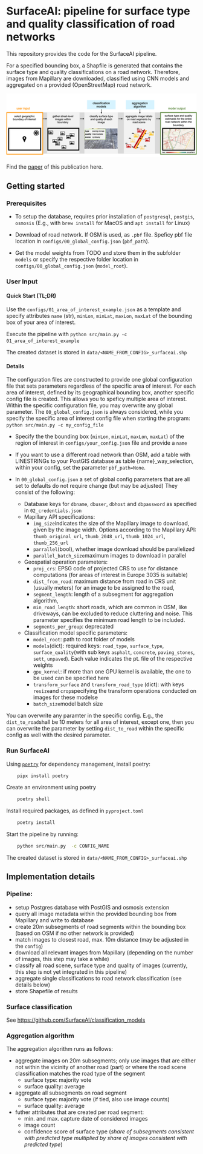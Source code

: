 # SurfaceAI: pipeline for surface type and quality classification of road networks

This repository provides the code for the SurfaceAI pipeline.

For a specified bounding box, a Shapfile is generated that contains the surface type and quality classifications on a road network. Therefore, images from Mapillary are downloaded, classified using CNN models and aggregated on a provided (OpenStreetMap) road network.


![Schematic illustration of model pipeline](img/model_pipeline.png)


Find the [paper](https://arxiv.org/abs/2409.18922) of this publication here.

## Getting started

### Prerequisites

- To setup the database, requires prior installation of `postgresql`, `postgis`, `osmosis` (E.g., with `brew install` for MacOS and `apt install` for Linux)

- Download of road network. If OSM is used, as `.pbf` file. Speficy pbf file location in `configs/00_global_config.json` (`pbf_path`).
- Get the model weights from TODO and store them in the subfolder `models` or specify the respective folder location in `configs/00_global_config.json` (`model_root`).

### User Input

#### Quick Start (TL;DR)

Use the `configs/01_area_of_interest_example.json` as a template and specify attributes `name` (str), `minLon`, `minLat`, `maxLon`, `maxLat` of the bounding box of your area of interest.

Execute the pipeline with `python src/main.py -c 01_area_of_interest_example` 

The created dataset is stored in `data/<NAME_FROM_CONFIG>_surfaceai.shp`

#### Details

The configuration files are constructed to provide one global configuration file that sets parameters regardless of the specific area of interest. For each area of interest, defined by its geographical bounding box, another specific config file is created. This allows you to speficy multiple area of interest. Within the specific configuration file, you may overwrite any global parameter. The `00_global_config.json` is always considered, while you specify the specific area of interest config file when starting the program: `python src/main.py -c my_config_file` 


- Specify the the bounding box (`minLon`, `minLat`, `maxLon`, `maxLat`) of the region of interest in `configs/your_config.json` file and provide a `name`
- If you want to use a different road network than OSM, add a table with LINESTRINGs to your PostGIS database as table {name}_way_selection, within your config, set the parameter `pbf_path=None`.

- In `00_global_config.json` a set of global config parameters that are all set to defaults do not require change (but may be adjusted)
They consist of the following: 
    - Database keys for `dbname`, `dbuser`, `dbhost` and `dbpassword` as specified in `02_credentials.json`
    - Mapillary API specifications: 
        - `img_size`indicates the size of the Mapillary image to download, given by the image width. Options according to the Mapillary API: `thumb_original_url`, `thumb_2048_url`, `thumb_1024_url`, `thumb_256_url`
        - `parrallel`(bool), whether image download should be parallelized
        - `parallel_batch_size`maximum images to download in parallel
    - Geospatial operation parameters:    
        - `proj_crs`: EPSG code of projected CRS to use for distance computations (for areas of interest in Europe 3035 is suitable)
        - `dist_from_road`: maximum distance from road in CRS unit (usually meters) for an image to be assigned to the road,
        - `segment_length`: length of a subsegment for aggregation algorithm,
        - `min_road_length`: short roads, which are common in OSM, like driveways, can be excluded to reduce cluttering and noise. This parameter specifies the minimum road length to be included.
        - `segments_per_group`: deprecated
    - Classification model specific parameters:
        - `model_root`: path to root folder of models
        - `models`(dict): required keys: `road_type`, `surface_type`, `surface_quality`(with sub keys `asphalt`, `concrete`, `paving_stones`, `sett`, `unpaved`). Each value indicates the pt. file of the respective weights 
        - `gpu_kernel`: if more than one GPU kernel is available, the one to be used can be specified here
        - `transform_surface` and `transform_road_type` (dict): with keys `resize`and `crop`specifying the transform operations conducted on images for these modelse
        - `batch_size`model batch size

You can overwrite any paramter in the specific config. E.g., the `dist_to_road`shall be 10 meters for all area of interest, except one, then you can overwrite the parameter by setting `dist_to_road` within the specific config as well with the desired parameter.

### Run SurfaceAI

Using [`poetry`](https://python-poetry.org/) for dependency management, install poetry: 

```bash 
    pipx install poetry
```

Create an environment using poetry

```bash 
    poetry shell
```

Install required packages, as defined in `pyproject.toml`

```bash 
    poetry install
```



Start the pipeline by running:

```bash
    python src/main.py  -c CONFIG_NAME
```

The created dataset is stored in `data/<NAME_FROM_CONFIG>_surfaceai.shp`

## Implementation details

### Pipeline:


- setup Postgres database with PostGIS and osmosis extension
- query all image metadata within the provided bounding box from Mapillary and write to database
- create 20m subsegments of road segments within the bounding box (based on OSM if no other network is provided)
- match images to closest road, max. 10m distance (may be adjusted in the `config`)
- download all relevant images from Mapillary (depending on the number of images, this step may take a while)
- classify all road scene, surface type and quality of images (currently, this step is not yet integrated in this pipeline)
- aggregate single classifications to road network classification (see details below)
- store Shapefile of results

### Surface classification 

See https://github.com/SurfaceAI/classification_models

### Aggregation algorithm 

The aggregation algorithm runs as follows:

- aggregate images on 20m subsegments; only use images that are either not within the vicinity of another road (part) or where the road scene classification matches the road type of the segment
    - surface type: majority vote
    - surface quality: average
- aggregate all subsegments on road segment
    - surface type: majority vote (if tied, also use image counts)
    - surface quality: average
- futher attributes that are created per road segment:
    - min. and max. capture date of considered images
    - image count
    - confidence score of surface type (*share of subsegments consistent with predicted type multiplied by share of images consistent with predicted type*)







